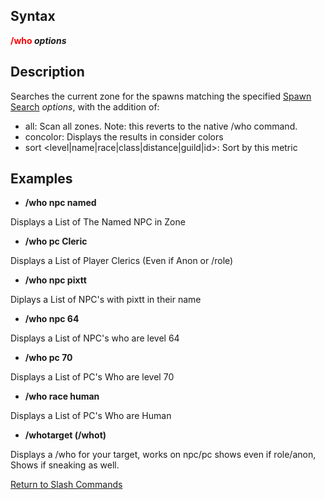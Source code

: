 ## Syntax

**<span style="color:red">/who</span> *options***

## Description

Searches the current zone for the spawns matching the specified [Spawn Search](../general-information/spawn-search.md) *options*, with
the addition of:

-   all: Scan all zones. Note: this reverts to the native /who command.
-   concolor: Displays the results in consider colors
-   sort \<level\|name\|race\|class\|distance\|guild\|id>: Sort by this metric

## Examples

-   **/who npc named**

  
Displays a List of The Named NPC in Zone

-   **/who pc Cleric**

  
Displays a List of Player Clerics (Even if Anon or /role)

-   **/who npc pixtt**

  
Diplays a List of NPC's with pixtt in their name

-   **/who npc 64**

  
Displays a List of NPC's who are level 64

-   **/who pc 70**

  
Displays a List of PC's Who are level 70

-   **/who race human**

  
Displays a List of PC's Who are Human

-   **/whotarget (/whot)**

  
Displays a /who for your target, works on npc/pc shows even if role/anon, Shows if sneaking as well.

[Return to Slash Commands](slash-commands.md)



